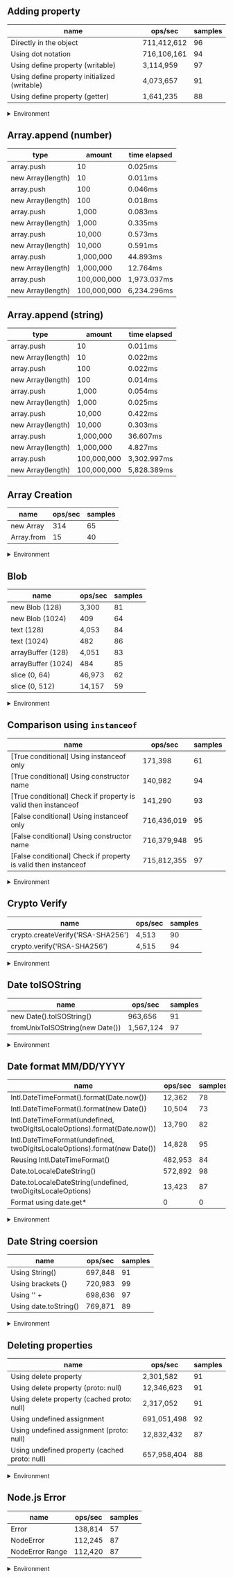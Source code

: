 ## Adding property

|name|ops/sec|samples|
|-|-|-|
|Directly in the object|711,412,612|96|
|Using dot notation|716,106,161|94|
|Using define property (writable)|3,114,959|97|
|Using define property initialized (writable)|4,073,657|91|
|Using define property (getter)|1,641,235|88|


<details>
<summary>Environment</summary>

* __Machine:__ linux x64 | 2 vCPUs | 6.8GB Mem
* __Run:__ Sat Oct 14 2023 01:29:24 GMT+0000 (Coordinated Universal Time)
</details>

<!--
{"environment":{"platform":"linux","arch":"x64","cpus":2,"totalMemory":6.759754180908203},"benchmarks":[{"name":"Directly in the object","hz":711412611.8222791,"cycles":8,"stats":{"deviation":4.5040286943431765e-11,"mean":1.4056540232517189e-9,"moe":9.009933871862355e-12,"rme":0.6409780588127618,"sem":4.596905036664467e-12,"variance":2.0286274479466697e-21}},{"name":"Using dot notation","hz":716106160.5726012,"cycles":6,"stats":{"deviation":2.130050940742992e-11,"mean":1.3964409958439628e-9,"moe":4.30608039995587e-12,"rme":0.3083610702329329,"sem":2.196979795895852e-12,"variance":4.537117010160105e-22}},{"name":"Using define property (writable)","hz":3114958.535576531,"cycles":5,"stats":{"deviation":3.4959592260491013e-9,"mean":3.210315606383875e-7,"moe":6.957233235519602e-10,"rme":0.21671493050978513,"sem":3.54960879363245e-10,"variance":1.2221730910197831e-17}},{"name":"Using define property initialized (writable)","hz":4073656.9358443236,"cycles":4,"stats":{"deviation":4.592429165870841e-9,"mean":2.454796797444937e-7,"moe":9.435780762271704e-10,"rme":0.3843813374733457,"sem":4.81417385830189e-10,"variance":2.1090405643541148e-17}},{"name":"Using define property (getter)","hz":1641235.4865306106,"cycles":4,"stats":{"deviation":4.3945586255913914e-8,"mean":6.092970863760014e-7,"moe":9.181845861019552e-9,"rme":1.5069571258959495,"sem":4.684615235214057e-9,"variance":1.93121455137597e-15}}]}-->

## Array.append (number)

|type|amount|time elapsed|
|-|-|-|
array.push|10|0.025ms
new Array(length)|10|0.011ms
array.push|100|0.046ms
new Array(length)|100|0.018ms
array.push|1,000|0.083ms
new Array(length)|1,000|0.335ms
array.push|10,000|0.573ms
new Array(length)|10,000|0.591ms
array.push|1,000,000|44.893ms
new Array(length)|1,000,000|12.764ms
array.push|100,000,000|1,973.037ms
new Array(length)|100,000,000|6,234.296ms
## Array.append (string)

|type|amount|time elapsed|
|-|-|-|
array.push|10|0.011ms
new Array(length)|10|0.022ms
array.push|100|0.022ms
new Array(length)|100|0.014ms
array.push|1,000|0.054ms
new Array(length)|1,000|0.025ms
array.push|10,000|0.422ms
new Array(length)|10,000|0.303ms
array.push|1,000,000|36.607ms
new Array(length)|1,000,000|4.827ms
array.push|100,000,000|3,302.997ms
new Array(length)|100,000,000|5,828.389ms

## Array Creation

|name|ops/sec|samples|
|-|-|-|
|new Array|314|65|
|Array.from|15|40|


<details>
<summary>Environment</summary>

* __Machine:__ linux x64 | 2 vCPUs | 6.8GB Mem
* __Run:__ Sat Oct 14 2023 01:32:19 GMT+0000 (Coordinated Universal Time)
</details>

<!--
{"environment":{"platform":"linux","arch":"x64","cpus":2,"totalMemory":6.759757995605469},"benchmarks":[{"name":"new Array","hz":314.0204488300596,"cycles":2,"stats":{"deviation":0.0004251891323257915,"mean":0.003184505989102564,"moe":0.00010336691350936096,"rme":3.245932457438748,"sem":0.000052738221178245385,"variance":1.8078579824795947e-7}},{"name":"Array.from","hz":14.656660136816786,"cycles":1,"stats":{"deviation":0.0003608594937511669,"mean":0.0682283679,"moe":0.00011183151572380063,"rme":0.16390765185488282,"sem":0.0000570568957774493,"variance":1.3021957423034847e-7}}]}-->

## Blob

|name|ops/sec|samples|
|-|-|-|
|new Blob (128)|3,300|81|
|new Blob (1024)|409|64|
|text (128)|4,053|84|
|text (1024)|482|86|
|arrayBuffer (128)|4,051|83|
|arrayBuffer (1024)|484|85|
|slice (0, 64)|46,973|62|
|slice (0, 512)|14,157|59|


<details>
<summary>Environment</summary>

* __Machine:__ linux x64 | 2 vCPUs | 6.8GB Mem
* __Run:__ Sat Oct 14 2023 01:34:23 GMT+0000 (Coordinated Universal Time)
</details>

<!--
{"environment":{"platform":"linux","arch":"x64","cpus":2,"totalMemory":6.759757995605469},"benchmarks":[{"name":"new Blob (128)","hz":3299.7484036156493,"cycles":5,"stats":{"deviation":0.000038157643250203924,"mean":0.00030305340822478017,"moe":0.000008309886752266632,"rme":2.742053554501865,"sem":0.000004239738138911547,"variance":1.4560057384098328e-9}},{"name":"new Blob (1024)","hz":409.4829272750569,"cycles":2,"stats":{"deviation":0.0003372766177657548,"mean":0.002442104257324219,"moe":0.00008263277135260992,"rme":3.3836709102317175,"sem":0.00004215957722071935,"variance":1.1375551689150705e-7}},{"name":"text (128)","hz":4053.347590592856,"cycles":4,"stats":{"deviation":0.00000627164389047493,"mean":0.00024670965853528903,"moe":0.0000013412132001290726,"rme":0.543640329321451,"sem":6.842924490454452e-7,"variance":3.9333517088931515e-11}},{"name":"text (1024)","hz":482.3169966265939,"cycles":2,"stats":{"deviation":0.00008310524533592513,"mean":0.002073325234221825,"moe":0.000017564479381756848,"rme":0.8471646942718696,"sem":0.000008961469072324922,"variance":6.906481802344306e-9}},{"name":"arrayBuffer (128)","hz":4050.745304814223,"cycles":3,"stats":{"deviation":0.00000489100298203608,"mean":0.0002468681501183305,"moe":0.0000010522403529438957,"rme":0.4262357669223546,"sem":5.368573229305591e-7,"variance":2.3921910170285825e-11}},{"name":"arrayBuffer (1024)","hz":484.2776124184398,"cycles":2,"stats":{"deviation":0.00007199184948036644,"mean":0.0020649313004705875,"moe":0.000015304880369647924,"rme":0.7411810923762945,"sem":0.000007808612433493839,"variance":5.182826391603738e-9}},{"name":"slice (0, 64)","hz":46973.17051969101,"cycles":3,"stats":{"deviation":0.000014938896610694334,"mean":0.000021288748213851204,"moe":0.0000037185938629297557,"rme":17.46741436168759,"sem":0.0000018972417668008958,"variance":2.2317063194501464e-10}},{"name":"slice (0, 512)","hz":14157.44073155247,"cycles":4,"stats":{"deviation":0.00011258980688750642,"mean":0.0000706342353085975,"moe":0.000028729570918602418,"rme":40.67371975230472,"sem":0.000014657944346225725,"variance":1.267646461496599e-8}}]}-->

## Comparison using `instanceof`

|name|ops/sec|samples|
|-|-|-|
|[True conditional] Using instanceof only|171,398|61|
|[True conditional] Using constructor name|140,982|94|
|[True conditional] Check if property is valid then instanceof |141,290|93|
|[False conditional] Using instanceof only|716,436,019|95|
|[False conditional] Using constructor name|716,379,948|95|
|[False conditional] Check if property is valid then instanceof |715,812,355|97|


<details>
<summary>Environment</summary>

* __Machine:__ linux x64 | 2 vCPUs | 6.8GB Mem
* __Run:__ Sat Oct 14 2023 01:38:43 GMT+0000 (Coordinated Universal Time)
</details>

<!--
{"environment":{"platform":"linux","arch":"x64","cpus":2,"totalMemory":6.759757995605469},"benchmarks":[{"name":"[True conditional] Using instanceof only","hz":171398.32531488896,"cycles":3,"stats":{"deviation":0.00000108489059124653,"mean":0.000005834362722989409,"moe":2.7225577248865055e-7,"rme":4.666418346186612,"sem":1.389060063717605e-7,"variance":1.1769875949752456e-12}},{"name":"[True conditional] Using constructor name","hz":140981.70666410544,"cycles":3,"stats":{"deviation":3.585299852579765e-7,"mean":0.000007093118842592395,"moe":7.247990706632206e-8,"rme":1.021834099706584,"sem":3.697954442159289e-8,"variance":1.2854375032908484e-13}},{"name":"[True conditional] Check if property is valid then instanceof ","hz":141290.46448648776,"cycles":3,"stats":{"deviation":5.401021305469617e-7,"mean":0.0000070776184623247135,"moe":1.0977172464124431e-7,"rme":1.5509697962044242,"sem":5.600598195981853e-8,"variance":2.917103114213673e-13}},{"name":"[False conditional] Using instanceof only","hz":716436018.8204552,"cycles":7,"stats":{"deviation":2.43038089150066e-11,"mean":1.395798052764581e-9,"moe":4.887295636722146e-12,"rme":0.35014346287717957,"sem":2.493518182001095e-12,"variance":5.906751277771542e-22}},{"name":"[False conditional] Using constructor name","hz":716379948.2313871,"cycles":6,"stats":{"deviation":3.733786741533361e-11,"mean":1.3959073009634338e-9,"moe":7.508337361506958e-12,"rme":0.5378822330340144,"sem":3.830784368115795e-12,"variance":1.3941163431250313e-21}},{"name":"[False conditional] Check if property is valid then instanceof ","hz":715812355.1508965,"cycles":7,"stats":{"deviation":3.443945755420742e-11,"mean":1.3970141655199502e-9,"moe":6.853722346761524e-12,"rme":0.4905979134585696,"sem":3.4967971156946553e-12,"variance":1.1860762366280543e-21}}]}-->

## Crypto Verify

|name|ops/sec|samples|
|-|-|-|
|crypto.createVerify('RSA-SHA256')|4,513|90|
|crypto.verify('RSA-SHA256')|4,515|94|


<details>
<summary>Environment</summary>

* __Machine:__ linux x64 | 2 vCPUs | 6.8GB Mem
* __Run:__ Sat Oct 14 2023 01:40:19 GMT+0000 (Coordinated Universal Time)
</details>

<!--
{"environment":{"platform":"linux","arch":"x64","cpus":2,"totalMemory":6.759754180908203},"benchmarks":[{"name":"crypto.createVerify('RSA-SHA256')","hz":4512.787787125109,"cycles":4,"stats":{"deviation":0.000008055563645276687,"mean":0.00022159251601703485,"moe":0.0000016642966917608375,"rme":0.751061778473103,"sem":8.491309651841007e-7,"variance":6.489210564310343e-11}},{"name":"crypto.verify('RSA-SHA256')","hz":4515.332713362354,"cycles":4,"stats":{"deviation":0.000008275234476338798,"mean":0.00022146762231732586,"moe":0.0000016729095207071428,"rme":0.7553743085344299,"sem":8.535252656669096e-7,"variance":6.847950563838626e-11}}]}-->

## Date toISOString

|name|ops/sec|samples|
|-|-|-|
|new Date().toISOString()|963,656|91|
|fromUnixToISOString(new Date())|1,567,124|97|


<details>
<summary>Environment</summary>

* __Machine:__ linux x64 | 2 vCPUs | 6.8GB Mem
* __Run:__ Sat Oct 14 2023 01:42:07 GMT+0000 (Coordinated Universal Time)
</details>

<!--
{"environment":{"platform":"linux","arch":"x64","cpus":2,"totalMemory":6.759757995605469},"benchmarks":[{"name":"new Date().toISOString()","hz":963655.8655835451,"cycles":7,"stats":{"deviation":8.738835253450707e-8,"mean":0.0000010377148479187087,"moe":1.7955145434134502e-8,"rme":1.730258121500932,"sem":9.160788486803318e-9,"variance":7.636724158695288e-15}},{"name":"fromUnixToISOString(new Date())","hz":1567123.6110113605,"cycles":6,"stats":{"deviation":2.4693365386215434e-8,"mean":6.381117564520893e-7,"moe":4.91417351443087e-9,"rme":0.7701117343071293,"sem":2.507231384913709e-9,"variance":6.097622940971425e-16}}]}-->

## Date format MM/DD/YYYY

|name|ops/sec|samples|
|-|-|-|
|Intl.DateTimeFormat().format(Date.now())|12,362|78|
|Intl.DateTimeFormat().format(new Date())|10,504|73|
|Intl.DateTimeFormat(undefined, twoDigitsLocaleOptions).format(Date.now())|13,790|82|
|Intl.DateTimeFormat(undefined, twoDigitsLocaleOptions).format(new Date())|14,828|95|
|Reusing Intl.DateTimeFormat()|482,953|84|
|Date.toLocaleDateString()|572,892|98|
|Date.toLocaleDateString(undefined, twoDigitsLocaleOptions)|13,423|87|
|Format using date.get*|0|0|


<details>
<summary>Environment</summary>

* __Machine:__ linux x64 | 2 vCPUs | 6.8GB Mem
* __Run:__ Sat Oct 14 2023 01:44:27 GMT+0000 (Coordinated Universal Time)
</details>

<!--
{"environment":{"platform":"linux","arch":"x64","cpus":2,"totalMemory":6.759754180908203},"benchmarks":[{"name":"Intl.DateTimeFormat().format(Date.now())","hz":12361.97653262818,"cycles":5,"stats":{"deviation":0.000014737777513429302,"mean":0.0000808932129389343,"moe":0.000003270700414506574,"rme":4.043232176938752,"sem":0.0000016687247012788644,"variance":2.1720208603534242e-10}},{"name":"Intl.DateTimeFormat().format(new Date())","hz":10504.30240520704,"cycles":4,"stats":{"deviation":0.00009903297418189227,"mean":0.0000951990871382658,"moe":0.000022718228500647164,"rme":23.863914228139112,"sem":0.000011590932908493452,"variance":9.80752997531134e-9}},{"name":"Intl.DateTimeFormat(undefined, twoDigitsLocaleOptions).format(Date.now())","hz":13790.134807319851,"cycles":6,"stats":{"deviation":0.000013339882248635674,"mean":0.0000725156072781244,"moe":0.0000028873613665761623,"rme":3.981710248253255,"sem":0.000001473143554375593,"variance":1.779524584074652e-10}},{"name":"Intl.DateTimeFormat(undefined, twoDigitsLocaleOptions).format(new Date())","hz":14828.035895692918,"cycles":5,"stats":{"deviation":0.0000076146590142453515,"mean":0.00006743981516058164,"moe":0.0000015312451601966588,"rme":2.2705358200502106,"sem":7.81247530712581e-7,"variance":5.7983031903227993e-11}},{"name":"Reusing Intl.DateTimeFormat()","hz":482952.68927960657,"cycles":4,"stats":{"deviation":0.000002883661664287527,"mean":0.0000020705961933696733,"moe":6.1668123324453e-7,"rme":29.782786002371008,"sem":3.1463328226761736e-7,"variance":8.31550459408151e-12}},{"name":"Date.toLocaleDateString()","hz":572891.7301641342,"cycles":4,"stats":{"deviation":1.4582178502142534e-8,"mean":0.0000017455305205985408,"moe":2.8871240449345497e-9,"rme":0.16540094893010276,"sem":1.4730224719053826e-9,"variance":2.1263992986834784e-16}},{"name":"Date.toLocaleDateString(undefined, twoDigitsLocaleOptions)","hz":13423.077333497902,"cycles":5,"stats":{"deviation":0.00003317449941122932,"mean":0.0000744985650573922,"moe":0.0000069710921445266075,"rme":9.357350895492038,"sem":0.0000035566796655748,"variance":1.1005474111856546e-9}},{"name":"Format using date.get*","hz":0,"cycles":0,"stats":{"deviation":0,"mean":0,"moe":0,"rme":0,"sem":0,"variance":0}}]}-->

## Date String coersion

|name|ops/sec|samples|
|-|-|-|
|Using String()|697,848|91|
|Using brackets {}|720,983|99|
|Using '' + |698,636|97|
|Using date.toString()|769,871|89|


<details>
<summary>Environment</summary>

* __Machine:__ linux x64 | 2 vCPUs | 6.8GB Mem
* __Run:__ Sat Oct 14 2023 01:46:11 GMT+0000 (Coordinated Universal Time)
</details>

<!--
{"environment":{"platform":"linux","arch":"x64","cpus":2,"totalMemory":6.759754180908203},"benchmarks":[{"name":"Using String()","hz":697847.9146922365,"cycles":4,"stats":{"deviation":1.2562936357804145e-7,"mean":0.0000014329769838762333,"moe":2.5812289949633594e-8,"rme":1.8013052714783178,"sem":1.316953568858857e-8,"variance":1.578273699302373e-14}},{"name":"Using brackets {}","hz":720982.7893873907,"cycles":4,"stats":{"deviation":1.2492598262346642e-8,"mean":0.0000013869956602565872,"moe":2.46088459824198e-9,"rme":0.17742554420009712,"sem":1.2555533664499898e-9,"variance":1.5606501134438635e-16}},{"name":"Using '' + ","hz":698636.4263581352,"cycles":5,"stats":{"deviation":1.4108925894414515e-7,"mean":0.0000014313596632984318,"moe":2.8077869850054462e-8,"rme":1.9616222651790878,"sem":1.4325443801048195e-8,"variance":1.9906178989408044e-14}},{"name":"Using date.toString()","hz":769870.8603776571,"cycles":7,"stats":{"deviation":2.211727207575301e-8,"mean":0.0000012989191453608907,"moe":4.595075256317123e-9,"rme":0.3537614541080947,"sem":2.3444261511822057e-9,"variance":4.891737240728839e-16}}]}-->

## Deleting properties

|name|ops/sec|samples|
|-|-|-|
|Using delete property|2,301,582|91|
|Using delete property (proto: null)|12,346,623|91|
|Using delete property (cached proto: null)|2,317,052|91|
|Using undefined assignment|691,051,498|92|
|Using undefined assignment (proto: null)|12,832,432|87|
|Using undefined property (cached proto: null)|657,958,404|88|


<details>
<summary>Environment</summary>

* __Machine:__ linux x64 | 2 vCPUs | 6.8GB Mem
* __Run:__ Sat Oct 14 2023 01:48:43 GMT+0000 (Coordinated Universal Time)
</details>

<!--
{"environment":{"platform":"linux","arch":"x64","cpus":2,"totalMemory":6.7597503662109375},"benchmarks":[{"name":"Using delete property","hz":2301581.6139410236,"cycles":10,"stats":{"deviation":2.2398711678560465e-8,"mean":4.3448383231029076e-7,"moe":4.602125043689252e-9,"rme":1.0592166385612711,"sem":2.348022981474108e-9,"variance":5.01702284859281e-16}},{"name":"Using delete property (proto: null)","hz":12346623.036372328,"cycles":7,"stats":{"deviation":3.4191369600092482e-9,"mean":8.099380673193525e-8,"moe":7.025089682512215e-10,"rme":0.8673613410668688,"sem":3.584229429853171e-10,"variance":1.1690497551301282e-17}},{"name":"Using delete property (cached proto: null)","hz":2317052.249113562,"cycles":5,"stats":{"deviation":2.215172367536214e-8,"mean":4.3158284427231685e-7,"moe":4.551377943082666e-9,"rme":1.0545780499585549,"sem":2.3221316036136053e-9,"variance":4.906988617895996e-16}},{"name":"Using undefined assignment","hz":691051498.0454774,"cycles":5,"stats":{"deviation":6.861158450481643e-11,"mean":1.4470701573302877e-9,"moe":1.4020374253738284e-11,"rme":0.9688800631204083,"sem":7.153252170274635e-12,"variance":4.707549528261566e-21}},{"name":"Using undefined assignment (proto: null)","hz":12832431.73394019,"cycles":5,"stats":{"deviation":5.918778078270212e-9,"mean":7.792755268318506e-8,"moe":1.2437368490527832e-9,"rme":1.5960168210455716,"sem":6.345596168636649e-10,"variance":3.503193393981203e-17}},{"name":"Using undefined property (cached proto: null)","hz":657958404.1892625,"cycles":6,"stats":{"deviation":6.748975406996231e-11,"mean":1.5198529171949733e-9,"moe":1.410108663609234e-11,"rme":0.9277928460417852,"sem":7.194431957189969e-12,"variance":4.554866904423994e-21}}]}-->

## Node.js Error

|name|ops/sec|samples|
|-|-|-|
|Error|138,814|57|
|NodeError|112,245|87|
|NodeError Range|112,420|87|


<details>
<summary>Environment</summary>

* __Machine:__ linux x64 | 2 vCPUs | 6.8GB Mem
* __Run:__ Sat Oct 14 2023 01:54:01 GMT+0000 (Coordinated Universal Time)
</details>

<!--
{"environment":{"platform":"linux","arch":"x64","cpus":2,"totalMemory":6.759757995605469},"benchmarks":[{"name":"Error","hz":138813.54394084972,"cycles":3,"stats":{"deviation":0.0000016111861793748566,"mean":0.0000072039080021335176,"moe":4.1827737265624826e-7,"rme":5.806256444868129,"sem":2.1340682278380013e-7,"variance":2.5959209046085473e-12}},{"name":"NodeError","hz":112245.013046531,"cycles":3,"stats":{"deviation":6.544359349406228e-7,"mean":0.000008909081774398756,"moe":1.3751927794323413e-7,"rme":1.543585314688784,"sem":7.016289690981333e-8,"variance":4.2828639294160707e-13}},{"name":"NodeError Range","hz":112420.17981254433,"cycles":3,"stats":{"deviation":6.629382551800514e-7,"mean":0.000008895200147050607,"moe":1.393059049875978e-7,"rme":1.5660794887654963,"sem":7.107444132020297e-8,"variance":4.394871301811709e-13}}]}-->
